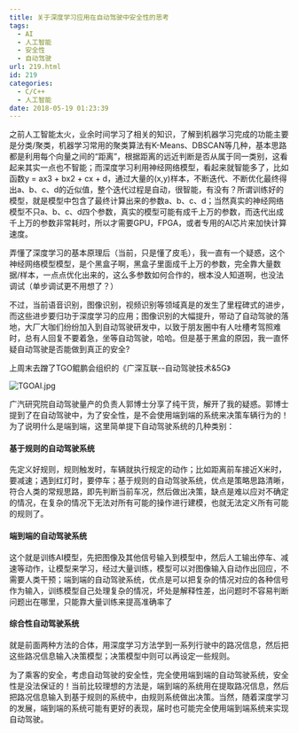 ```yaml
---
title: 关于深度学习应用在自动驾驶中安全性的思考
tags:
  - AI
  - 人工智能
  - 安全性
  - 自动驾驶
url: 219.html
id: 219
categories:
  - C/C++
  - 人工智能
date: 2018-05-19 01:23:39
---
```


之前人工智能太火，业余时间学习了相关的知识，了解到机器学习完成的功能主要是分类/聚类，机器学习常用的聚类算法有K-Means、DBSCAN等几种，基本思路都是利用每个向量之间的“距离”，根据距离的远近判断是否从属于同一类别，这看起来其实一点也不智能；而深度学习利用神经网络模型，看起来就智能多了，比如函数y = ax3 + bx2 + cx + d，通过大量的(x,y)样本，不断迭代、不断优化最终得出a、b、c、d的近似值，整个迭代过程是自动，很智能，有没有？所谓训练好的模型，就是模型中包含了最终计算出来的参数a、b、c、d；当然真实的神经网络模型不只a、b、c、d四个参数，真实的模型可能有成千上万的参数，而迭代出成千上万的参数非常耗时，所以才需要GPU，FPGA，或者专用的AI芯片来加快计算速度。

弄懂了深度学习的基本原理后（当前，只是懂了皮毛），我一直有一个疑惑，这个神经网络模型模型，是个黑盒子啊，黑盒子里面成千上万的参数，完全靠大量数据/样本，一点点优化出来的，这么多参数如何合作的，根本没人知道啊，也没法调试（单步调试更不用想了？）

不过，当前语音识别，图像识别，视频识别等领域真是的发生了里程碑式的进步，而这些进步要归功于深度学习的应用；图像识别的大幅提升，带动了自动驾驶的落地，大厂大咖们纷纷加入到自动驾驶研发中，以致于朋友圈中有人吐槽考驾照难时，总有人回复不要着急，坐等自动驾驶，哈哈。但是基于黑盒的原因，我一直怀疑自动驾驶是否能做到真正的安全?

上周末去蹭了TGO鲲鹏会组织的《广深互联--自动驾驶技术&5G》

![TGOAI.jpg](/images/wp/ai_tgo.jpg "无人驾驶技术")

广汽研究院自动驾驶量产的负责人郭博士分享了纯干货，解开了我的疑惑。郭博士提到了在自动驾驶中，为了安全性，是不会使用端到端的系统来决策车辆行为的！为了说明什么是端到端，这里简单提下自动驾驶系统的几种类别：

#### 基于规则的自动驾驶系统

先定义好规则，规则触发时，车辆就执行规定的动作；比如距离前车接近X米时，要减速；遇到红灯时，要停车；基于规则的自动驾驶系统，优点是策略思路清晰，符合人类的常规思路，即先判断当前车况，然后做出决策，缺点是难以应对不确定的情况，在复杂的情况下无法对所有可能的操作进行建模，也就无法定义所有可能的规则了。

#### 端到端的自动驾驶系统

这个就是训练AI模型，先把图像及其他信号输入到模型中，然后人工输出停车、减速等动作，让模型来学习，经过大量训练，模型可以对图像输入自动作出回应，不需要人类干预；端到端的自动驾驶系统，优点是可以把复杂的情况对应的各种信号作为输入，训练模型自己处理复杂的情况，坏处是解释性差，出问题时不容易判断问题出在哪里，只能靠大量训练来提高准确率了

#### 综合性自动驾驶系统

就是前面两种方法的合体，用深度学习方法学到一系列行驶中的路况信息，然后把这些路况信息输入决策模型；决策模型中则可以再设定一些规则。

为了乘客的安全，考虑自动驾驶的安全性，完全使用端到端的自动驾驶系统，安全性是没法保证的！当前比较理想的方法是，端到端的系统用在提取路况信息，然后把路况信息输入到基于规则的系统中，由规则系统做出决策。当然，随着深度学习的发展，端到端的系统可能有更好的表现，届时也可能完全使用端到端系统来实现自动驾驶。